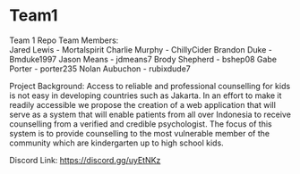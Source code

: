 # Team1




Team 1 Repo
Team Members:			
Jared Lewis - Mortalspirit
Charlie Murphy - ChillyCider
Brandon Duke - Bmduke1997
Jason Means - jdmeans7
Brody Shepherd - bshep08
Gabe Porter - porter235
Nolan Aubuchon - rubixdude7

Project Background:
Access to reliable and professional counselling for kids is not easy in developing countries such as Jakarta. In an effort to make it readily accessible we propose the creation of a web application that will serve as a system that will enable patients from all over Indonesia to receive counselling from a verified and credible psychologist. The focus of this system is to provide counselling to the most vulnerable member of the community which are kindergarten up to high school kids.

Discord Link: https://discord.gg/uyEtNKz
